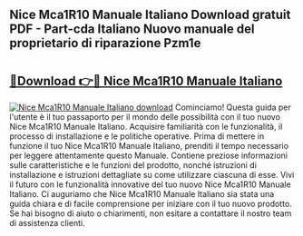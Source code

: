 ## Nice Mca1R10 Manuale Italiano Download gratuit PDF - Part-cda Italiano Nuovo manuale del proprietario di riparazione Pzm1e

# <h2><a href="http://dfe9jh.blite.top/?on=Nice+Mca1R10+Manuale+Italiano">🔗Download 👉🔴 Nice Mca1R10 Manuale Italiano</a></h2>

[![Nice Mca1R10 Manuale Italiano download](https://i.imgur.com/lujVjoI.png)](http://dfe9jh.blite.top/?on=Nice+Mca1R10+Manuale+Italiano)
Cominciamo! Questa guida per l'utente è il tuo passaporto per il mondo delle possibilità con il tuo nuovo Nice Mca1R10 Manuale Italiano. Acquisire familiarità con le funzionalità, il processo di installazione e le politiche operative. Prima di mettere in funzione il tuo Nice Mca1R10 Manuale Italiano, prenditi il tempo necessario per leggere attentamente questo Manuale. Contiene preziose informazioni sulle caratteristiche e le funzioni del prodotto, nonché istruzioni di installazione e istruzioni dettagliate su come utilizzare ciascuna di esse. Vivi il futuro con le funzionalità innovative del tuo nuovo Nice Mca1R10 Manuale Italiano. Ci auguriamo che Nice Mca1R10 Manuale Italiano sia stata una guida chiara e di facile comprensione per iniziare con il tuo nuovo prodotto. Se hai bisogno di aiuto o chiarimenti, non esitare a contattare il nostro team di assistenza clienti.
